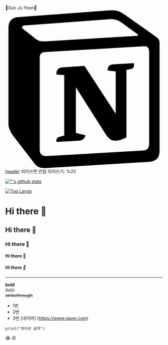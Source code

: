 🐯Sun Ju Yeon🐯
<svg role="img" viewBox="0 0 24 24" xmlns="http://www.w3.org/2000/svg"><title>Notion</title><path d="M4.459 4.208c.746.606 1.026.56 2.428.466l13.215-.793c.28 0 .047-.28-.046-.326L17.86 1.968c-.42-.326-.981-.7-2.055-.607L3.01 2.295c-.466.046-.56.28-.374.466zm.793 3.08v13.904c0 .747.373 1.027 1.214.98l14.523-.84c.841-.046.935-.56.935-1.167V6.354c0-.606-.233-.933-.748-.887l-15.177.887c-.56.047-.747.327-.747.933zm14.337.745c.093.42 0 .84-.42.888l-.7.14v10.264c-.608.327-1.168.514-1.635.514-.748 0-.935-.234-1.495-.933l-4.577-7.186v6.952L12.21 19s0 .84-1.168.84l-3.222.186c-.093-.186 0-.653.327-.746l.84-.233V9.854L7.822 9.76c-.094-.42.14-1.026.793-1.073l3.456-.233 4.764 7.279v-6.44l-1.215-.139c-.093-.514.28-.887.747-.933zM1.936 1.035l13.31-.98c1.634-.14 2.055-.047 3.082.7l4.249 2.986c.7.513.934.653.934 1.213v16.378c0 1.026-.373 1.634-1.68 1.726l-15.458.934c-.98.047-1.448-.093-1.962-.747l-3.129-4.06c-.56-.747-.793-1.306-.793-1.96V2.667c0-.839.374-1.54 1.447-1.632z"/></svg>
[header](https://capsule-render.vercel.app/api?type=wave&color=auto&height=300&section=header&text=깃허브%20특강&fontSize=90)
띄어쓰면 안됨 띄어쓰기: %20

[![*'s github stats](https://github-readme-stats.vercel.app/api?username=Holang-Hee)](https://github.com/Holang-Hee)

[![Top Langs](https://github-readme-stats.vercel.app/api/top-langs/?username=Holang-Hee)](https://github.com/Holang-Hee/github-readme-stats)

# Hi there 👋
## Hi there 👋
### Hi there 👋
#### Hi there 👋
##### Hi there 👋
---
**bold**  <br>
*italic*  <br>
~~strikethrough~~ <br>
* 1번
* 2번
* 3번
[네이버] (https://www.naver.com)
```
print("파이썬 출력")
```
😂
:rage:

